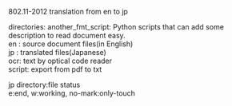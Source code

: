 802.11-2012 translation from en to jp

directories:
another_fmt_script: Python scripts that can add some description to read document easy.   
en : source document files(in English)  
jp : translated files(Japanese)  
ocr: text by optical code reader  
script: export from pdf to txt  

jp directory:file status  
 e:end, w:working, no-mark:only-touch  

